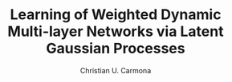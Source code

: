 ---
paperId: 2
author: Christian U. Carmona
publicationauthor: Carmona, C. U.
title: Learning of Weighted Dynamic Multi-layer Networks via Latent Gaussian Processes
pdf: --
poster: Poster_Christian_Carmona
alt: --
type: Poster
topic: Deep Learning
subtopic: Machine Learning
link: 
conference: icml
year: 2019
tags: icml-2019-np
location: California, USA
---